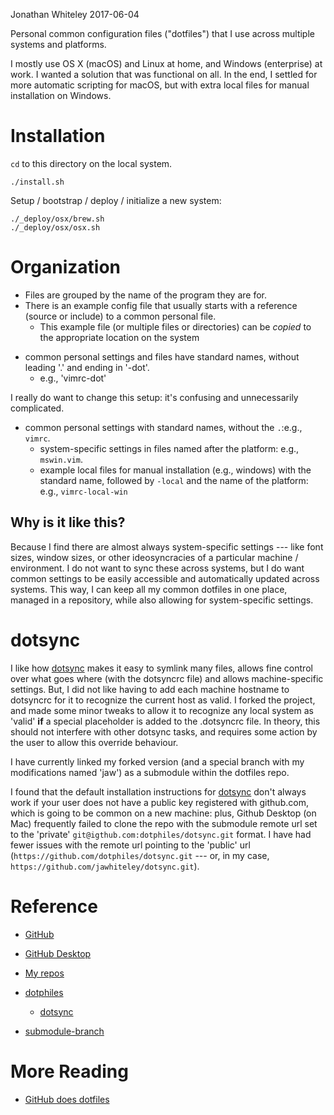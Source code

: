 Jonathan Whiteley
2017-06-04

Personal common configuration files ("dotfiles") that I use across multiple systems and platforms.

I mostly use OS X (macOS) and Linux at home, and Windows (enterprise) at work. I wanted a solution that was functional on all. In the end, I settled for more automatic scripting for macOS, but with extra local files for manual installation on Windows.

# Installation

`cd` to this directory on the local system.

    ./install.sh

Setup / bootstrap / deploy / initialize a new system:
    
    ./_deploy/osx/brew.sh
    ./_deploy/osx/osx.sh

# Organization

* Files are grouped by the name of the program they are for.
* There is an example config file that usually starts with a reference (source or include) to a common personal file.
  - This example file (or multiple files or directories) can be *copied* to the appropriate location on the system
- common personal settings and files have standard names, without leading '.' and ending in '-dot'.
  - e.g., 'vimrc-dot'

I really do want to change this setup: it's confusing and unnecessarily complicated.

* common personal settings with standard names, without the `.`:e.g., `vimrc`.
  - system-specific settings in files named after the platform: e.g., `mswin.vim`.
  - example local files for manual installation (e.g., windows) with the standard name, followed by `-local` and the name of the platform: e.g., `vimrc-local-win`

## Why is it like this?

Because I find there are almost always system-specific settings --- like font sizes, window sizes, or other ideosyncracies of a particular machine / environment. 
I do not want to sync these across systems, but I do want common settings to be easily accessible and automatically updated across systems.
This way, I can keep all my common dotfiles in one place, managed in a repository, while also allowing for system-specific settings.

# dotsync

I like how [dotsync] makes it easy to symlink many files, allows fine control over what goes where (with the dotsyncrc file) and allows machine-specific settings. But, I did not like having to add each machine hostname to dotsyncrc for it to recognize the current host as valid. I forked the project, and made some minor tweaks to allow it to recognize any local system as 'valid' **if** a special placeholder is added to the .dotsyncrc file. In theory, this should not interfere with other dotsync tasks, and requires some action by the user to allow this override behaviour.

I have currently linked my forked version (and a special branch with my modifications named 'jaw') as a submodule within the dotfiles repo.

I found that the default installation instructions for [dotsync][] don't always work if your user does not have a public key registered with github.com, which is going to be common on a new machine: plus, Github Desktop (on Mac) frequently failed to clone the repo with the submodule remote url set to the 'private' `git@igthub.com:dotphiles/dotsync.git` format. I have had fewer issues with the remote url pointing to the 'public' url (`https://github.com/dotphiles/dotsync.git` --- or, in my case, `https://github.com/jawhiteley/dotsync.git`).



# Reference

* [GitHub](https://github.com/)
* [GitHub Desktop](https://desktop.github.com)
* [My repos](https://github.com/jawhiteley/)

* [dotphiles](https://github.com/dotphiles/dotphiles)
  * [dotsync](https://github.com/dotphiles/dotsync)

* [submodule-branch](https://stackoverflow.com/questions/1777854/git-submodules-specify-a-branch-tag)

# More Reading

* [GitHub does dotfiles](https://dotfiles.github.io)



[dotsync]: https://github.com/dotphiles/dotsync

